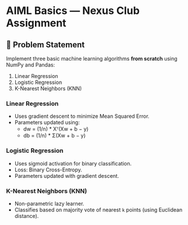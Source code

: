 # AIML Basics — Nexus Club Assignment

## 📘 Problem Statement
Implement three basic machine learning algorithms **from scratch** using NumPy and Pandas:
1. Linear Regression
2. Logistic Regression
3. K-Nearest Neighbors (KNN)

### Linear Regression
- Uses gradient descent to minimize Mean Squared Error.
- Parameters updated using:
  - dw = (1/n) * Xᵀ(Xw + b − y)
  - db = (1/n) * Σ(Xw + b − y)

### Logistic Regression
- Uses sigmoid activation for binary classification.
- Loss: Binary Cross-Entropy.
- Parameters updated with gradient descent.

### K-Nearest Neighbors (KNN)
- Non-parametric lazy learner.
- Classifies based on majority vote of nearest `k` points (using Euclidean distance).
